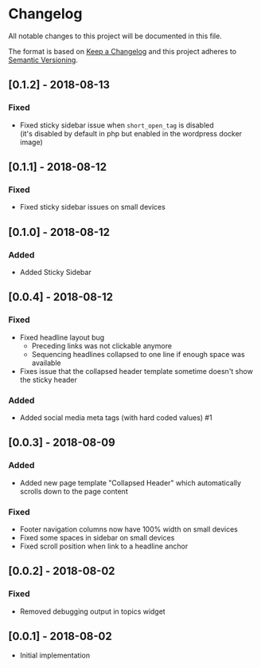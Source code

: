 # Changelog
All notable changes to this project will be documented in this file.

The format is based on [Keep a Changelog](http://keepachangelog.com/en/1.0.0/)
and this project adheres to [Semantic Versioning](http://semver.org/spec/v2.0.0.html).

## [0.1.2] - 2018-08-13
### Fixed
- Fixed sticky sidebar issue when `short_open_tag` is disabled  
  (it's disabled by default in php but enabled in the wordpress docker image)

## [0.1.1] - 2018-08-12
### Fixed
- Fixed sticky sidebar issues on small devices

## [0.1.0] - 2018-08-12
### Added
- Added Sticky Sidebar

## [0.0.4] - 2018-08-12
### Fixed
- Fixed headline layout bug
    - Preceding links was not clickable anymore
    - Sequencing headlines collapsed to one line if enough space was available
- Fixes issue that the collapsed header template sometime doesn't show the sticky header

### Added
- Added social media meta tags (with hard coded values) #1

## [0.0.3] - 2018-08-09
### Added
- Added new page template "Collapsed Header" which automatically scrolls down to the page content

### Fixed
- Footer navigation columns now have 100% width on small devices
- Fixed some spaces in sidebar on small devices
- Fixed scroll position when link to a headline anchor

## [0.0.2] - 2018-08-02
### Fixed
- Removed debugging output in topics widget

## [0.0.1] - 2018-08-02
- Initial implementation

